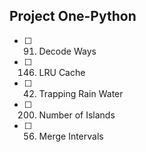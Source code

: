## Project One-Python
- [ ] 91. Decode Ways
- [ ] 146. LRU Cache    
- [ ]	42. Trapping Rain Water   
- [ ] 200. Number of Islands    
- [ ]	56. Merge Intervals    

